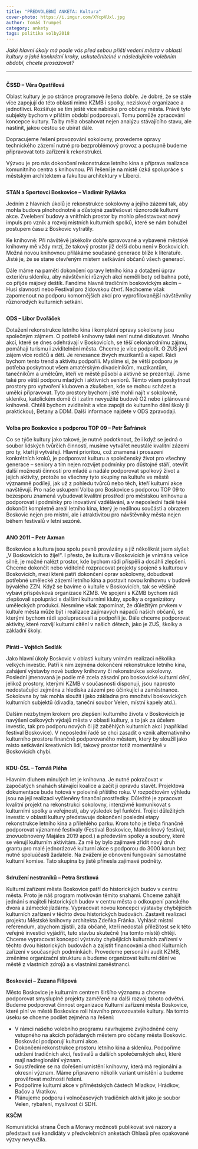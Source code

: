 ```yaml
---
title: "PŘEDVOLEBNÍ ANKETA: Kultura"
cover-photo: https://i.imgur.com/XYcpVUxl.jpg
author: Tomáš Trumpeš
category: ankety
tags: politika volby2018
---
```


*Jaké hlavní úkoly má podle vás před sebou příští vedení města v oblasti kultury a jaké konkrétní kroky, uskutečnitelné v následujícím volebním období, chcete prosazovat?*

---

<img class="profile-picture" src="https://i.imgur.com/SvrdZ2v.jpg" alt="" />

**ČSSD – Věra Opatřilová**

Oblast kultury je po stránce programové řešena dobře. Je dobré, že se stále více zapojují do této oblasti mimo KZMB i spolky, neziskové organizace a jednotlivci. Rozšiřuje se tím ještě více nabídka pro občany města. Právě tyto subjekty bychom v příštím období podporovali. Tomu pomůže zpracování koncepce kultury. Ta by měla obsahovat nejen analýzu stávajícího stavu, ale nastínit, jakou cestou se ubírat dále. 

Dopracujeme řešení provozování sokolovny, provedeme opravy technického zázemí nutné pro bezproblémový provoz a postupně budeme připravovat toto zařízení k rekonstrukci.  

Výzvou je pro nás dokončení rekonstrukce letního kina a příprava realizace komunitního centra s knihovnou. Při řešení je na místě úzká spolupráce s městským architektem a fakultou architektury v Liberci. 

<img class="profile-picture" src="https://i.imgur.com/RQQBm6i.jpg" alt="" />

**STAN a Sportovci Boskovice – Vladimír Ryšávka**

Jedním z hlavních úkolů je rekonstrukce sokolovny a jejího zázemí tak, aby mohla budova plnohodnotně a důstojně zastřešovat různorodé kulturní akce. Zvelebení budovy a vnitřních prostor by mohlo představovat nový impuls pro vznik a rozvoj místních kulturních spolků, které se nám bohužel postupem času z Boskovic vytratily.

Ke knihovně: Při návštěvě jakékoliv dobře spravované a vybavené městské knihovny mě vždy mrzí, že takový prostor již delší dobu není v Boskovicích. Možná novou knihovnou přilákáme současné generace blíže k literatuře. Jisté je, že se stane otevřeným místem setkávání občanů všech generací.

Dále máme na paměti dokončení opravy letního kina a dotažení úprav exteriéru skleníku, aby návštěvníci různých akcí neměli boty od bahna poté, co přijde májový deštík. Fandíme hlavně tradičním boskovickým akcím – Husí slavnosti nebo Festival pro židovskou čtvrť. Nechceme však zapomenout na podporu komornějších akcí pro vyprofilovanější návštěvníky různorodých kulturních setkání.

<img class="profile-picture" src="https://i.imgur.com/u5FqakJ.jpg" alt="" />

**ODS – Libor Dvořáček**

Dotažení rekonstrukce letního kina i kompletní opravy sokolovny jsou společným zájmem. O potřebě knihovny také není nutné diskutovat. Mnoho akcí, které se dnes odehrávají v Boskovicích, se těší celonárodnímu zájmu, pomáhají turismu i zviditelnění města. Chceme je více podpořit. O ZUŠ jeví zájem více rodičů a dětí. Je renesance živých muzikantů a kapel. Rádi bychom tento trend a aktivitu podpořili. Myslíme si, že větší podporu je potřeba poskytnout všem amatérským divadelníkům, muzikantům, tanečníkům a umělcům, kteří ve městě působí a aktivně se prezentují. Jsme také pro větší podporu mladých i aktivních seniorů. Těmto všem poskytnout prostory pro vytvoření kluboven a zkušeben, kde se mohou scházet a umělci připravovat. Tyto prostory bychom jistě mohli najít v sokolovně, skleníku, katolickém domě či i zatím nevyužité budově O2 nebo i plánované knihovně. Chtěli bychom zviditelnit a více zapojit do kulturního dění školy (i praktickou), Betany a DDM. Další informace najdete v ODS zpravodaji.

<img class="profile-picture" src="https://i.imgur.com/ysUrMH9.jpg" alt="" />

**Volba pro Boskovice s podporou TOP 09 – Petr Šafránek**

Co se týče kultury jako takové, je nutné podotknout, že i když se jedná o soubor lidských tvůrčích činností, musíme vytvářet neustále kvalitní zázemí pro ty, kteří ji vytvářejí. Hlavní prioritou, což znamená i prosazení konkrétních kroků, je podporovat kulturu a společenský život pro všechny generace – seniory a tím nejen rozvíjet podmínky pro důstojné stáří, otevřít další možnosti činností pro mladé a nadále podporovat spolkový život a jejich aktivity, protože se všechny tyto skupiny na kultuře ve městě významně podílejí, jak už z pohledu tvůrců nebo těch, kteří kulturní akce navštěvují. Pro naše uskupení Volba pro Boskovice s podporou TOP 09 to bezesporu znamená vybudovat kvalitní prostředí pro městskou knihovnu a podporovat i podmínky pro inovativní vzdělávání, a v neposlední řadě také dokončit kompletně areál letního kina, který je nedílnou součástí a obrazem Boskovic nejen pro místní, ale i atraktivitou pro návštěvníky města nejen během festivalů v letní sezóně.

<img class="profile-picture" src="https://i.imgur.com/0L63kfA.jpg" alt="" />

**ANO 2011 – Petr Axman**

Boskovice a kultura jsou spolu pevně provázány a již několikrát jsem slyšel: „V Boskovicích to žije!“. I přesto, že kultura v Boskovicích je vnímána velice silně, je možné nalézt prostor, kde bychom rádi přispěli a dosáhli zlepšení. Chceme dokončit nebo viditelně rozpracovat projekty spojené s kulturou v Boskovicích, mezi které patří dokončení oprav sokolovny, dobudovat potřebné umělecké zázemí letního kina a postavit novou knihovnu v budově bývalého ZZN. Když se bavíme o kultuře v Boskovicích, tak se většině vybaví příspěvková organizace KZMB. Ve spojení s KZMB bychom rádi zlepšovali spolupráci s dalšími kulturními kluby, spolky a organizátory uměleckých produkcí. Nesmíme však zapomínat, že důležitým prvkem v kultuře města může být i realizace zajímavých nápadů našich občanů, se kterými bychom rádi spolupracovali a podpořili je. Dále chceme podporovat aktivity, které rozvíjí kulturní cítění v našich dětech, jako je ZUŠ, školky a základní školy.

<img class="profile-picture" src="https://i.imgur.com/50nyGgM.jpg" alt="" />

**Piráti – Vojtěch Sedlák**

Jako hlavní úkoly Boskovic v oblasti kultury vnímám realizaci několika velkých investic. Patří k nim zejména dokončení rekonstrukce letního kina, zahájení výstavby nové budovy knihovny či rekonstrukce sokolovny. Poslední jmenovaná je podle mě zcela zásadní pro boskovické kulturní dění, jelikož prostory, kterými KZMB v současnosti disponují, jsou naprosto nedostačující zejména z hlediska zázemí pro účinkující a zaměstnance. Sokolovna by tak mohla sloužit i jako základna pro množství boskovických kulturních subjektů (divadla, taneční soubor Velen, místní kapely atd.).

Dalším nezbytným krokem pro zlepšení kulturního života v Boskovicích je navýšení celkových výdajů města v oblasti kultury, a to jak za účelem investic, tak pro podporu nových či již zaběhlých kulturních akcí (například festival Boskovice). V neposlední řadě se chci zasadit o vznik alternativního kulturního prostoru finančně podporovaného městem, který by sloužil jako místo setkávání kreativních lidí, takový prostor totiž momentálně v Boskovicích chybí.

<img class="profile-picture" src="https://i.imgur.com/CjtCIUu.jpg" alt="" />

**KDU-ČSL – Tomáš Pléha**

Hlavním dluhem minulých let je knihovna. Je nutné pokračovat v započatých snahách stávající koalice a začít ji opravdu stavět. Projektová dokumentace bude hotová v polovině příštího roku. V rozpočtovém výhledu jsou na její realizaci vyčleněny finanční prostředky. Důležité je zpracovat kvalitní projekt na rekonstrukci sokolovny, intenzivně komunikovat s kulturními spolky a veřejností, aby výsledek byl funkční. Trojici důležitých investic v oblasti kultury představuje dokončení poslední etapy rekonstrukce letního kina a přilehlého parku. Krom toho je třeba finančně podporovat významné festivaly (Festival Boskovice, Mandolínový festival, znovuobnovený Majáles 2019 apod.) a především spolky a soubory, které se věnují kulturním aktivitám. Za mě by bylo zajímavé zřídit nový druh grantu pro malé jednorázové kulturní akce s podporou do 3000 korun bez nutné spoluúčasti žadatele. Na zvážení je obnovení fungování samostatné kulturní komise. Tato skupina by jistě přinesla zajímavé podněty.

<img class="profile-picture" src="https://i.imgur.com/Ijuc8Vw.jpg" alt="" />

**Sdružení nestraníků – Petra Srstková**

Kulturní zařízení města Boskovice patří do historických budov v centru města. Proto je náš program motivován těmito snahami.
Chceme zahájit jednání s majiteli historických budov v centru města o odkoupení panského dvora a zámecké jízdárny. Vypracovat novou koncepci výstavby chybějících kulturních zařízení v těchto dvou historických budovách. Zastavit realizaci projektu Městské knihovny architekta Zdeňka Fránka. Vyhlásit místní referendum, abychom zjistili, zda občané, kteří nedostali příležitost se k této veřejné investici vyjádřit, tuto stavbu skutečně (na tomto místě) chtějí. Chceme vypracovat koncepci výstavby chybějících kulturních zařízení v těchto dvou historických budovách a zajistit financování a chod Kulturních zařízení v současných podmínkách. Provedeme personální audit KZMB, změníme organizační strukturu a budeme organizovat kulturní dění ve městě z vlastních zdrojů a s vlastními zaměstnanci.

<img class="profile-picture" src="https://i.imgur.com/Rtd92sn.jpg" alt="" />

**Boskováci – Zuzana Filipová**

Město Boskovice je kulturním centrem širšího významu a chceme podporovat smysluplné projekty zaměřené na další rozvoj tohoto odvětví. Budeme podporovat činnost organizace Kulturní zařízení města Boskovice, které plní ve městě Boskovice roli hlavního provozovatele kultury. Na tomto úseku se chceme podílet zejména na řešení: 

* V rámci našeho volebního programu navrhujeme zvýhodněné ceny vstupného na akcích pořádaných městem pro občany města Boskovic. Boskováci podporují kulturní akce.
* Dokončení rekonstrukce prostoru letního kina a skleníku. Podpoříme udržení tradičních akcí, festivalů a dalších společenských akcí, které mají nadregionální význam.  
* Soustředíme se na dořešení umístění knihovny, která má regionální a okresní význam. Máme připraveno několik variant umístění a budeme prověřovat možnosti řešení. 
* Podpoříme kulturní akce v příměstských částech Mladkov, Hrádkov, Bačov a Vratíkov.
* Plánujeme podporu i volnočasových tradičních aktivit jako je soubor Velen, rybaření, myslivost či SDH.

**KSČM**

Komunistická strana Čech a Moravy možnosti publikovat své názory a představit své kandidáty v předvolebních anketách Ohlasů přes opakované výzvy nevyužila.